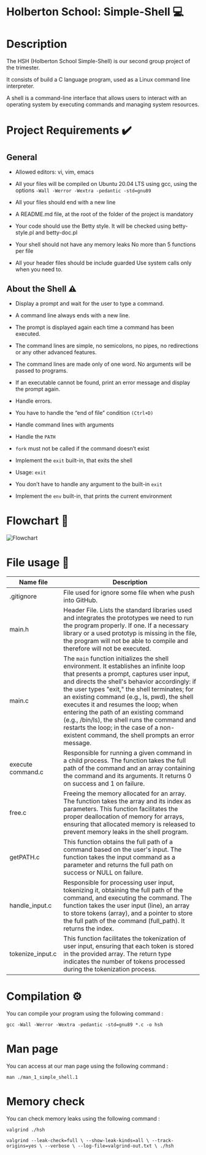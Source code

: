 # Holberton School: Simple-Shell 💻

# Description
The HSH (Holberton School Simple-Shell) is our second group project of the trimester. 

It consists of build a C language program, used as a Linux command line interpreter.

A shell is a command-line interface that allows users to interact with an operating system by executing commands and managing system resources.

# Project Requirements ✔️

## General
- Allowed editors: vi, vim, emacs

- All your files will be compiled on Ubuntu 20.04 LTS using gcc, using the options ``-Wall -Werror -Wextra -pedantic -std=gnu89``

- All your files should end with a new line
- A README.md file, at the root of the folder of the project is mandatory

- Your code should use the Betty style. It will be checked using betty-style.pl and betty-doc.pl

- Your shell should not have any memory leaks
    No more than 5 functions per file

- All your header files should be include guarded
    Use system calls only when you need to.


## About the Shell ⚠️

- Display a prompt and wait for the user to type a command. 

- A command line always ends with a new line.

- The prompt is displayed again each time a command has been executed.

- The command lines are simple, no semicolons, no pipes, no redirections or any other advanced features.

- The command lines are made only of one word. No arguments will be passed to programs.

- If an executable cannot be found, print an error message and display the prompt again.

- Handle errors.

- You have to handle the “end of file” condition ``(Ctrl+D)``

- Handle command lines with arguments

- Handle the ``PATH``

- ``fork`` must not be called if the command doesn’t exist
- Implement the ``exit`` built-in, that exits the shell

- Usage: ``exit``

- You don’t have to handle any argument to the built-in ``exit``

- Implement the ``env`` built-in, that prints the current environment

# Flowchart 🧠
![Flowchart](https://i.ibb.co/dcLHHt2/Capture-d-cran-2023-12-21-14-43-07.png)

# File usage 📂
| Name file      | Description |
| ----------- | ----------- |
| .gitignore      | File used for ignore some file when whe push into GitHub.       |
| main.h   | Header File. Lists the standard libraries used and integrates the prototypes we need to run the program properly. If one. If a necessary library or a used prototyp is missing in the file, the program will not be able to compile and therefore will not be executed.        |
| main.c | The `main` function initializes the shell environment. It establishes an infinite loop that presents a prompt, captures user input, and directs the shell's behavior accordingly: if the user types "exit," the shell terminates; for an existing command (e.g., ls, pwd), the shell executes it and resumes the loop; when entering the path of an existing command (e.g., /bin/ls), the shell runs the command and restarts the loop; in the case of a non-existent command, the shell prompts an error message.|
| execute command.c | Responsible for running a given command in a child process. The function takes the full path of the command and an array containing the command and its arguments. It returns 0 on success and 1 on failure.|
| free.c | Freeing the memory allocated for an array. The function takes the array and its index as parameters. This function facilitates the proper deallocation of memory for arrays, ensuring that allocated memory is released to prevent memory leaks in the shell program. | 
| getPATH.c | This function obtains the full path of a command based on the user's input. The function takes the input command as a parameter and returns the full path on success or NULL on failure. |
| handle_input.c | Responsible for processing user input, tokenizing it, obtaining the full path of the command, and executing the command. The function takes the user input (line), an array to store tokens (array), and a pointer to store the full path of the command (full_path). It returns the index. |
| tokenize_input.c | This function facilitates the tokenization of user input, ensuring that each token is stored in the provided array. The return type indicates the number of tokens processed during the tokenization process. |

# Compilation ⚙️

You can compile your program using the following command :

``gcc -Wall -Werror -Wextra -pedantic -std=gnu89 *.c -o hsh``

# Man page

You can access at our man page using the following command :

``man ./man_1_simple_shell.1``

# Memory check

You can check memory leaks using the following command :

``valgrind ./hsh``

``valgrind --leak-check=full \
         --show-leak-kinds=all \
         --track-origins=yes \
         --verbose \
         --log-file=valgrind-out.txt \
         ./hsh ``
